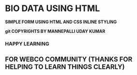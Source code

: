 # BIO DATA USING HTML

**SIMPLE FORM USING HTML AND CSS INLINE STYLING**

**git COPYRIGHTS BY MANNEPALLI UDAY KUMAR**

### HAPPY LEARNING

## FOR WEBCO COMMUNITY (THANKS FOR HELPING TO LEARN THINGS CLEARLY)
